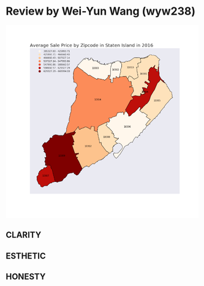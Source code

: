 # Review by Wei-Yun Wang (wyw238)
![figure3](./image/figure3.png)

## CLARITY

## ESTHETIC

## HONESTY
